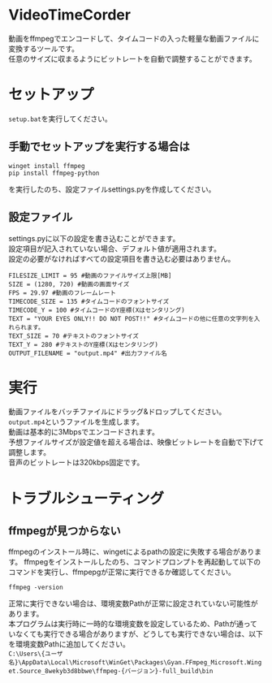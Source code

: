 # VideoTimeCorder
動画をffmpegでエンコードして、タイムコードの入った軽量な動画ファイルに変換するツールです。  
任意のサイズに収まるようにビットレートを自動で調整することができます。
# セットアップ
```setup.bat```を実行してください。  

## 手動でセットアップを実行する場合は
```
winget install ffmpeg
pip install ffmpeg-python
```
を実行したのち、設定ファイルsettings.pyを作成してください。  

## 設定ファイル
settings.pyに以下の設定を書き込むことができます。  
設定項目が記入されていない場合、デフォルト値が適用されます。  
設定の必要がなければすべての設定項目を書き込む必要はありません。
```
FILESIZE_LIMIT = 95 #動画のファイルサイズ上限[MB]
SIZE = (1280, 720) #動画の画面サイズ
FPS = 29.97 #動画のフレームレート
TIMECODE_SIZE = 135 #タイムコードのフォントサイズ
TIMECODE_Y = 100 #タイムコードのY座標(Xはセンタリング)
TEXT = "YOUR EYES ONLY!! DO NOT POST!!" #タイムコードの他に任意の文字列を入れられます。
TEXT_SIZE = 70 #テキストのフォントサイズ
TEXT_Y = 280 #テキストのY座標(Xはセンタリング)
OUTPUT_FILENAME = "output.mp4" #出力ファイル名
```

# 実行
動画ファイルをバッチファイルにドラッグ&ドロップしてください。  
```output.mp4```というファイルを生成します。  
動画は基本的に3Mbpsでエンコードされます。  
予想ファイルサイズが設定値を超える場合は、映像ビットレートを自動で下げて調整します。  
音声のビットレートは320kbps固定です。

# トラブルシューティング
## ffmpegが見つからない
ffmpegのインストール時に、wingetによるpathの設定に失敗する場合があります。
ffmpegをインストールしたのち、コマンドプロンプトを再起動して以下のコマンドを実行し、ffmpepgが正常に実行できるか確認してください。
```
ffmpeg -version
```
正常に実行できない場合は、環境変数Pathが正常に設定されていない可能性があります。  
本プログラムは実行時に一時的な環境変数を設定しているため、Pathが通っていなくても実行できる場合がありますが、どうしても実行できない場合は、以下を環境変数Pathに追加してください。  
```C:\Users\{ユーザ名}\AppData\Local\Microsoft\WinGet\Packages\Gyan.FFmpeg_Microsoft.Winget.Source_8wekyb3d8bbwe\ffmpeg-{バージョン}-full_build\bin```
